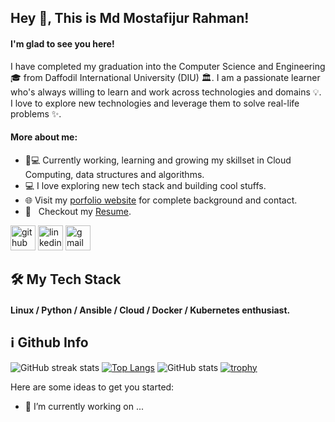 ## Hey 👋, This is Md Mostafijur Rahman!
#### I'm glad to see you here!
I have completed my graduation into the Computer Science and Engineering 🎓 from Daffodil International University (DIU) 🏛. I am a passionate learner who's always willing to learn and work across technologies and domains 💡. I love to explore new technologies and leverage them to solve real-life problems ✨.
#### More about me:
- 👨💻 Currently working, learning and growing my skillset in Cloud Computing, data structures and algorithms.
- 💻   I love exploring new tech stack and building cool stuffs.
  <li>🌐 Visit my <a href="https://shubhro.me" rel="nofollow">porfolio website</a> for complete background and contact.</li>
  <li>📝 &nbsp; Checkout my <a href="https://shubhro.me/dec21v5.pdf" rel="nofollow">Resume</a>.</li>
[<img src='https://cdn.jsdelivr.net/npm/simple-icons@3.0.1/icons/github.svg' alt='github' height='40'>](https://github.com/shubhro88)  [<img src='https://cdn.jsdelivr.net/npm/simple-icons@3.0.1/icons/linkedin.svg' alt='linkedin' height='40'>](https://www.linkedin.com/in/https://www.linkedin.com/in/mdmostafijur//)   [<img src='https://cdn.jsdelivr.net/npm/simple-icons@3.0.1/icons/gmail.svg' alt='gmail' height='40'>](https://mail.google.com/mail/u/0/#inbox)  
## 🛠  My Tech Stack
#### Linux / Python / Ansible / Cloud / Docker / Kubernetes enthusiast. 
## ℹ️ Github Info
![GitHub streak stats](https://streak-stats.demolab.com/?user=shubhro88) [![Top Langs](https://github-readme-stats.vercel.app/api/top-langs/?username=shubhro88)](https://github.com/anuraghazra/github-readme-stats)
![GitHub stats](https://github-readme-stats.vercel.app/api?username=shubhro88&show_icons=true&count_private=true)
[![trophy](https://github-profile-trophy.vercel.app/?username=shubhro88)](https://github.com/ryo-ma/github-profile-trophy)


Here are some ideas to get you started:

- 🔭 I’m currently working on ...




